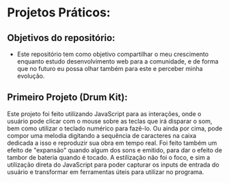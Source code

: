 # Projetos Práticos:

## Objetivos do repositório:

-   Este repositório tem como objetivo compartilhar o meu crescimento enquanto estudo desenvolvimento web para a comunidade, e de forma que no futuro eu possa olhar também para este e perceber minha evolução.

## Primeiro Projeto (Drum Kit):

Este projeto foi feito utilizando JavaScript para as interações, onde o usuário pode clicar com o mouse sobre as teclas que irá disparar o som, bem como utilizar o teclado numérico para fazê-lo. Ou ainda por cima, pode compor uma melodia digitando a sequência de caracteres na caixa dedicada a isso e reproduzir sua obra em tempo real.
Foi feito também um efeito de "expansão" quando algum dos sons e emitido, para dar o efeito de tambor de bateria quando é tocado.
A estilização não foi o foco, e sim a utilização direta do JavaScript para poder capturar os inputs de entrada do usuário e transformar em ferramentas úteis para utilizar no programa.
